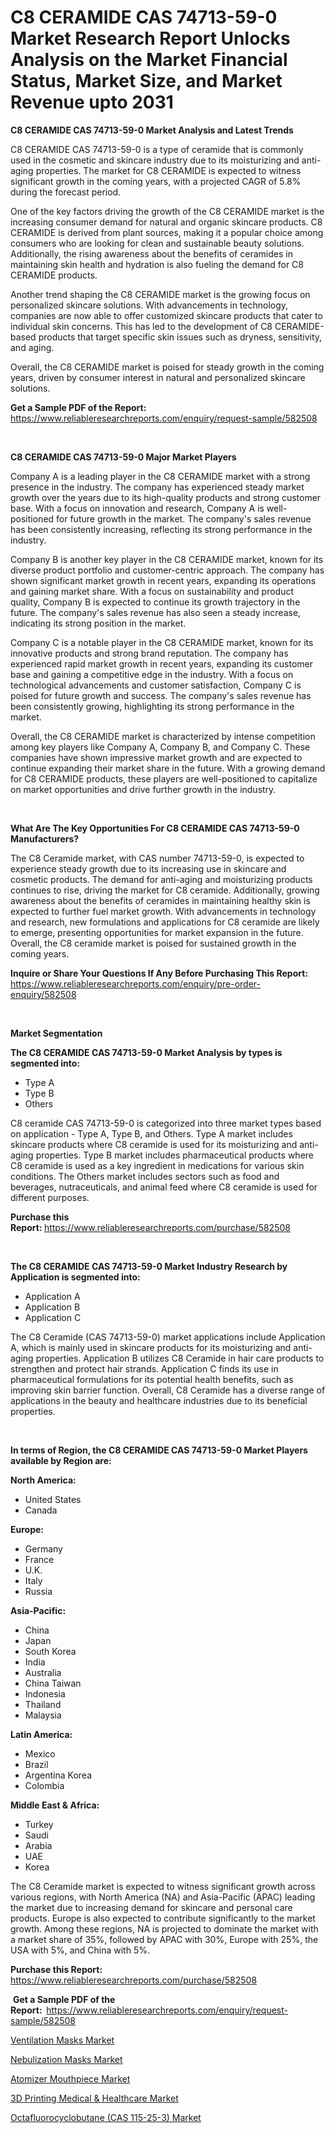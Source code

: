 <p><h1>C8 CERAMIDE CAS 74713-59-0 Market Research Report Unlocks Analysis on the Market Financial Status, Market Size, and Market Revenue upto 2031</h1></p><p><strong>C8 CERAMIDE CAS 74713-59-0 Market Analysis and Latest Trends</strong></p>
<p><p>C8 CERAMIDE CAS 74713-59-0 is a type of ceramide that is commonly used in the cosmetic and skincare industry due to its moisturizing and anti-aging properties. The market for C8 CERAMIDE is expected to witness significant growth in the coming years, with a projected CAGR of 5.8% during the forecast period.</p><p>One of the key factors driving the growth of the C8 CERAMIDE market is the increasing consumer demand for natural and organic skincare products. C8 CERAMIDE is derived from plant sources, making it a popular choice among consumers who are looking for clean and sustainable beauty solutions. Additionally, the rising awareness about the benefits of ceramides in maintaining skin health and hydration is also fueling the demand for C8 CERAMIDE products.</p><p>Another trend shaping the C8 CERAMIDE market is the growing focus on personalized skincare solutions. With advancements in technology, companies are now able to offer customized skincare products that cater to individual skin concerns. This has led to the development of C8 CERAMIDE-based products that target specific skin issues such as dryness, sensitivity, and aging.</p><p>Overall, the C8 CERAMIDE market is poised for steady growth in the coming years, driven by consumer interest in natural and personalized skincare solutions.</p></p>
<p><strong>Get a Sample PDF of the Report:&nbsp;</strong> <a href="https://www.reliableresearchreports.com/enquiry/request-sample/582508">https://www.reliableresearchreports.com/enquiry/request-sample/582508</a></p>
<p>&nbsp;</p>
<p><strong>C8 CERAMIDE CAS 74713-59-0 Major Market Players</strong></p>
<p><p>Company A is a leading player in the C8 CERAMIDE market with a strong presence in the industry. The company has experienced steady market growth over the years due to its high-quality products and strong customer base. With a focus on innovation and research, Company A is well-positioned for future growth in the market. The company's sales revenue has been consistently increasing, reflecting its strong performance in the industry.</p><p>Company B is another key player in the C8 CERAMIDE market, known for its diverse product portfolio and customer-centric approach. The company has shown significant market growth in recent years, expanding its operations and gaining market share. With a focus on sustainability and product quality, Company B is expected to continue its growth trajectory in the future. The company's sales revenue has also seen a steady increase, indicating its strong position in the market.</p><p>Company C is a notable player in the C8 CERAMIDE market, known for its innovative products and strong brand reputation. The company has experienced rapid market growth in recent years, expanding its customer base and gaining a competitive edge in the industry. With a focus on technological advancements and customer satisfaction, Company C is poised for future growth and success. The company's sales revenue has been consistently growing, highlighting its strong performance in the market.</p><p>Overall, the C8 CERAMIDE market is characterized by intense competition among key players like Company A, Company B, and Company C. These companies have shown impressive market growth and are expected to continue expanding their market share in the future. With a growing demand for C8 CERAMIDE products, these players are well-positioned to capitalize on market opportunities and drive further growth in the industry.</p></p>
<p>&nbsp;</p>
<p><strong>What Are The Key Opportunities For C8 CERAMIDE CAS 74713-59-0 Manufacturers?</strong></p>
<p><p>The C8 Ceramide market, with CAS number 74713-59-0, is expected to experience steady growth due to its increasing use in skincare and cosmetic products. The demand for anti-aging and moisturizing products continues to rise, driving the market for C8 ceramide. Additionally, growing awareness about the benefits of ceramides in maintaining healthy skin is expected to further fuel market growth. With advancements in technology and research, new formulations and applications for C8 ceramide are likely to emerge, presenting opportunities for market expansion in the future. Overall, the C8 ceramide market is poised for sustained growth in the coming years.</p></p>
<p><strong>Inquire or Share Your Questions If Any Before Purchasing This Report:</strong> <a href="https://www.reliableresearchreports.com/enquiry/pre-order-enquiry/582508">https://www.reliableresearchreports.com/enquiry/pre-order-enquiry/582508</a></p>
<p>&nbsp;</p>
<p><strong>Market Segmentation</strong></p>
<p><strong>The C8 CERAMIDE CAS 74713-59-0 Market Analysis by types is segmented into:</strong></p>
<p><ul><li>Type A</li><li>Type B</li><li>Others</li></ul></p>
<p><p>C8 ceramide CAS 74713-59-0 is categorized into three market types based on application - Type A, Type B, and Others. Type A market includes skincare products where C8 ceramide is used for its moisturizing and anti-aging properties. Type B market includes pharmaceutical products where C8 ceramide is used as a key ingredient in medications for various skin conditions. The Others market includes sectors such as food and beverages, nutraceuticals, and animal feed where C8 ceramide is used for different purposes.</p></p>
<p><strong>Purchase this Report:&nbsp;</strong><a href="https://www.reliableresearchreports.com/purchase/582508">https://www.reliableresearchreports.com/purchase/582508</a></p>
<p>&nbsp;</p>
<p><strong>The C8 CERAMIDE CAS 74713-59-0 Market Industry Research by Application is segmented into:</strong></p>
<p><ul><li>Application A</li><li>Application B</li><li>Application C</li></ul></p>
<p><p>The C8 Ceramide (CAS 74713-59-0) market applications include Application A, which is mainly used in skincare products for its moisturizing and anti-aging properties. Application B utilizes C8 Ceramide in hair care products to strengthen and protect hair strands. Application C finds its use in pharmaceutical formulations for its potential health benefits, such as improving skin barrier function. Overall, C8 Ceramide has a diverse range of applications in the beauty and healthcare industries due to its beneficial properties.</p></p>
<p>&nbsp;</p>
<p><strong>In terms of Region, the C8 CERAMIDE CAS 74713-59-0 Market Players available by Region are:</strong></p>
<p>
    <p> <strong> North America: </strong>
        <ul>
            <li>United States</li>
            <li>Canada</li>
        </ul>
        </p> 
    <p> <strong> Europe: </strong>
        <ul>
            <li>Germany</li>
            <li>France</li>
            <li>U.K.</li>
            <li>Italy</li>
            <li>Russia</li>
        </ul>
        </p> 
    <p> <strong> Asia-Pacific: </strong>
        <ul>
            <li>China</li>
            <li>Japan</li>
            <li>South Korea</li>
            <li>India</li>
            <li>Australia</li>
            <li>China Taiwan</li>
            <li>Indonesia</li>
            <li>Thailand</li>
            <li>Malaysia</li>
        </ul>
        </p> 
    <p> <strong> Latin America: </strong>
        <ul>
            <li>Mexico</li>
            <li>Brazil</li>
            <li>Argentina Korea</li>
            <li>Colombia</li>
        </ul>
        </p> 
    <p> <strong> Middle East & Africa: </strong>
        <ul>
            <li>Turkey</li>
            <li>Saudi</li>
            <li>Arabia</li>
            <li>UAE</li>
            <li>Korea</li>
        </ul>
    </p>
    </p>
<p><p>The C8 Ceramide market is expected to witness significant growth across various regions, with North America (NA) and Asia-Pacific (APAC) leading the market due to increasing demand for skincare and personal care products. Europe is also expected to contribute significantly to the market growth. Among these regions, NA is projected to dominate the market with a market share of 35%, followed by APAC with 30%, Europe with 25%, the USA with 5%, and China with 5%.</p></p>
<p><strong>Purchase this Report: </strong><a href="https://www.reliableresearchreports.com/purchase/582508">https://www.reliableresearchreports.com/purchase/582508</a></p>
<p>&nbsp;<strong>Get a Sample PDF of the Report:&nbsp;&nbsp;</strong><a href="https://www.reliableresearchreports.com/enquiry/request-sample/582508">https://www.reliableresearchreports.com/enquiry/request-sample/582508</a></p>
<p><strong></strong></p>
<p><p><a href="https://medium.com/@dioncollins8227/decoding-ventilation-masks-market-metrics-market-share-trends-and-growth-patterns-c7a0099cbf9c">Ventilation Masks Market</a></p><p><a href="https://medium.com/@dioncollins8227/decoding-nebulization-masks-market-metrics-market-share-trends-and-growth-patterns-8628a8ee4c34">Nebulization Masks Market</a></p><p><a href="https://medium.com/p/3240f4a1fdfe/edit">Atomizer Mouthpiece Market</a></p><p><a href="https://medium.com/@vincentalvarez1980/3d-printing-medical-amp-healthcare-market-analysis-its-cagr-market-segmentation-and-global-61f1961abe30">3D Printing Medical & Healthcare Market</a></p><p><a href="https://github.com/julyju69/Market-Research-Report-List-2/blob/main/octafluorocyclobutane-cas-115-25-3-market.md">Octafluorocyclobutane (CAS 115-25-3) Market</a></p></p>